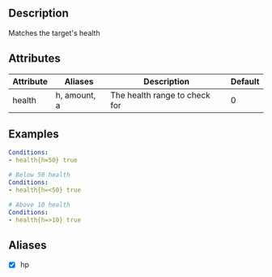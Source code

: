 ## Description
Matches the target's health


## Attributes

| Attribute | Aliases   | Description                                                          | Default |
|-----------|-----------|----------------------------------------------------------------------|---------|
| health    | h, amount, a | The health range to check for                                     | 0       |


## Examples

```yaml
Conditions:
- health{h=50} true
```

```yaml
# Below 50 health
Conditions:
- health{h=<50} true
```

```yaml
# Above 10 health
Conditions:
- health{h=>10} true
```


## Aliases
- [x] hp